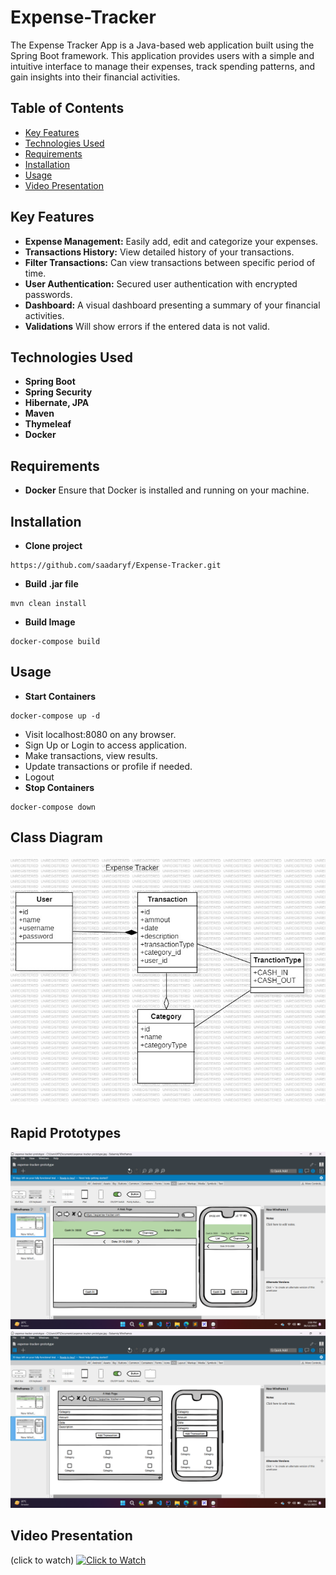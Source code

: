 ﻿# Expense-Tracker
The Expense Tracker App is a Java-based web application built using the Spring Boot framework. This application provides users with a simple and intuitive interface to manage their expenses, track spending patterns, and gain insights into their financial activities.

## Table of Contents
- [Key Features](#key-features)
- [Technologies Used](#technologies-used)
- [Requirements](#requirements)
- [Installation](#installation)
- [Usage](#usage)
- [Video Presentation](#video-presentation)

## Key Features
- **Expense Management:**
Easily add, edit and categorize your expenses.
- **Transactions History:**
View detailed history of your transactions.
- **Filter Transactions:**
Can view transactions between specific period of time.
- **User Authentication:**
Secured user authentication with encrypted passwords.
- **Dashboard:**
A visual dashboard presenting a summary of your financial activities.
- **Validations**
Will show errors if the entered data is not valid.

## Technologies Used
- **Spring Boot**
- **Spring Security**
- **Hibernate, JPA**
- **Maven**
- **Thymeleaf**
- **Docker**

## Requirements
- **Docker**
Ensure that Docker is installed and running on your machine.

## Installation 
- **Clone project**
```
https://github.com/saadaryf/Expense-Tracker.git
```
- **Build .jar file**
```
mvn clean install
```
- **Build Image**
```
docker-compose build
```
## Usage
- **Start Containers**
```
docker-compose up -d
```
- Visit localhost:8080 on any browser.
- Sign Up or Login to access application.
- Make transactions, view results.
- Update transactions or profile if needed.
- Logout
- **Stop Containers**
```
docker-compose down
```
## Class Diagram
![ Class Diagram ](docx/class_diagram/expense-tracker-class-diagram.jpg)

## Rapid Prototypes
![ Home Page Prototype ](docx/prototype/main%20page.png)
![ Transaction Page Prototype ](docx/prototype/transaction%20page.png)

## Video Presentation 
(click to watch)
[![Click to Watch](https://img.youtube.com/vi/oKAvtq90hms/0.jpg)](https://www.youtube.com/watch?v=oKAvtq90hms)

